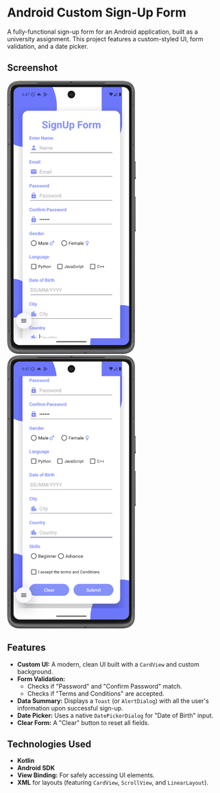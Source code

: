 # Android Custom Sign-Up Form

A fully-functional sign-up form for an Android application, built as a university assignment. This project features a custom-styled UI, form validation, and a date picker.

## Screenshot
<p>
   <img src="docs/SignupPage1.png" alt="App Screenshot" width="300"/>
   <img src="docs/SignUpPage2.png" alt="App Screenshot" width="300"/>
</p>


## Features
* **Custom UI:** A modern, clean UI built with a `CardView` and custom background.
* **Form Validation:**
    * Checks if "Password" and "Confirm Password" match.
    * Checks if "Terms and Conditions" are accepted.
* **Data Summary:** Displays a `Toast` (or `AlertDialog`) with all the user's information upon successful sign-up.
* **Date Picker:** Uses a native `DatePickerDialog` for "Date of Birth" input.
* **Clear Form:** A "Clear" button to reset all fields.

## Technologies Used
* **Kotlin**
* **Android SDK**
* **View Binding:** For safely accessing UI elements.
* **XML** for layouts (featuring `CardView`, `ScrollView`, and `LinearLayout`).

